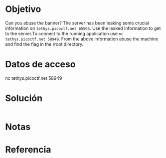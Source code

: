 # Objetivo
Can you abuse the banner?
The server has been leaking some crucial information on `tethys.picoctf.net 65505`. Use the leaked information to get to the server.To connect to the running application use `nc tethys.picoctf.net 58949`. From the above information abuse the machine and find the flag in the /root directory.
# Datos de acceso
nc tethys.picoctf.net 58949
# Solución
```

```
# Notas
# Referencia